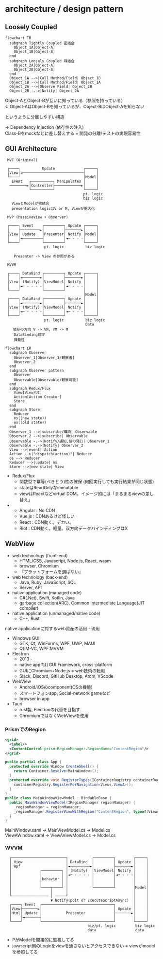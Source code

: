 # architecture / design pattern

## Loosely Coupled

```mermaid
flowchart TB
  subgraph Tightly Coupled 密結合
    Object_1A[Object-A]
    Object_1B[Object-B] 
  end
  subgraph Loosely Coupled 疎結合
    Object_2A[Object-A]
    Object_2B[Object-B]
  end
  Object_1A -->|Call Method/Field| Object_1B
  Object_1B -->|Call Method/Field| Object_1A
  Object_2A -->|Observe Field| Object_2B
  Object_2B -.->|Notify| Object_2A
```

Object-AとObject-Bが互いに知っている（参照を持っている）  
↓
Object-AはObject-Bを知っているが、Object-BはObject-Aを知らない  

というように分離しやすい構造

-> Dependency Injection (依存性の注入)  
Class-Bをmockなどに差し替えする = 開発の分離/テストの実現容易性

## GUI Architecture

```
 MVC (Original)

 ┌────┐          Update             ┌─────┐
 │View│◄────────────────────────────┤     │
 └────┘                             │Model│
   Event   ┌──────────┐ Manipulates │     │
  ────────►│Controller├────────────►│     │
           └──────────┘             └─────┘
                                    pt. logic
                                    biz logic
   ViewとModelが密結合
   presentation logicはV or M, Viewが肥大化

 MVP (PassiveView + Observer)

 ┌────┐ Event    ┌─────────┐ Update ┌─────┐
 │    ├─────────►│         ├───────►│     │
 │View│ Update   │Presenter│ Notify │Model│
 │    │◄─────────┤         │◄─ - - -│     │
 └────┘          └─────────┘        └─────┘
                  pt. logic          biz logic

    Presenter -> View の参照がある

 MVVM

 ┌────┐ DataBind ┌─────────┐ Update ┌─────┐
 │    │◄────────►│         ├───────►│     │
 │View│ (Notify) │ViewModel│ Notify │     │
 │    │◄─ - - - -│         │◄─ - - -│     │
 └────┘          └─────────┘        │     │
                                    │Model│
 ┌────┐ DataBind ┌─────────┐ Update │     │
 │    │◄────────►│         ├───────►│     │
 │View│ (Notify) │ViewModel│ Notify │     │
 │    │◄─ - - - -│         │◄─ - - -│     │
 └────┘          └─────────┘        └─────┘
                  pt. logic          biz logic
                                     Data
　  依存の方向 V -> VM, VM -> M
    DataBinding前提
    揮発性
```

```mermaid
flowchart LR
  subgraph Observer
    Observer_1[Observer_1/観察者]
    Observer_2
  end
  subgraph Observer pattern
    Observer
    Observable[Observable/観察可能]
  end
  subgraph Redux/Flux
    View[View/UI]
    Action[Action Creator]
    Store
  end
  subgraph Store
    Reducer
    ns((new state))
    os((old state))
  end
  Observer_1 -->|subscribe/購読| Observable
  Observer_2 -->|subscribe| Observable
  Observable -.->|Notify/通知,値の発行| Observer_1
  Observable -.->|Notify| Observer_2
  View -->|event| Action
  Action -->|"dispatch(action)"| Reducer
  os --> Reducer
  Reducer -->|update| ns
  Store -->|new state| View
```

- Redux/Flux
  - 関数型で冪等(べきとう)性の確保 (何回実行しても実行結果が同じ状態)
  - stateはReadOnlyなimmutable
  - viewはReactなどvirtual DOM。イメージ的には「まるまるviewの差し替え」
- 
  - Angular : No CDN
  - Vue.js : CDNあるけど怪しい
  - React : CDN動く。デカい。
  - Riot : CDN動く。軽量。双方向データバインディングはX

## WebView

- web technology (front-end)
  - HTML/CSS, Javascript, Node.js, React, wasm
  - browser, Chromium
  - 『プラットフォームを選ばない』
- web technology (back-end)
  - Java, Ruby, JavaScript, SQL
  - Server, API
- native application (managed code)
  - C#(.Net), Swift, Kotlin, Java
  - garbage collection(ARC), Common Intermediate Language(JIT compiler)
- native application (unmanaged/native code)
  - C++, Rust

native applicationに対するweb資産の活用・流用

- Windows GUI 
  - GTK, Qt, WinForms, WPF, UWP, MAUI
  - Qt:M-VC, WPF:MVVM
- Electron
  - 2013 -
  - native app向けGUI Framework, cross-platform
  - GUIにChromium+Node.js = web技術の転用
  - Slack, Discord, GitHub Desktop, Atom, VScode
- WebView
  - Android/iOSのcomponent(OSの機能)
  - スマートフォンapp, Social-network gameなど
  - browser in app
- Tauri
  - rust製, Electronの代替を目指す
  - ChromiumではなくWebViewを使用


### PrismでのRegion

```xml
<grid>
  <Label/>
  <ContentControl prism:RegionManager.RegionName="ContentRegion"/>
</grid>
```

```cs
public partial class App {
  protected override Window CreateShell() {
    return Container.Resolve<MainWindow>();
  }
  protected override void RegisterTypes(IContainerRegistry containerRegistry) {
    containerRegistry.RegisterForNavigation<Views.ViewA>();
  }
}
public class MainWindowViewModel : BindableBase {
  public MainWindowViewModel(IRegionManager regionManager) {
    _regionManager = regionManager;
    _regionManager.RegisterViewWithRegion("ContentRegion", typeof(Views.ViewA));
  }
}
```
MainWindow.xaml -> MainViewModel.cs -> Model.cs  
ViewAWindow.xaml -> ViewAViewModel.cs -> Model.cs  


### WVVM

```
  ┌─────────────────────────┐           ┌─────────┐        ┌─────┐
  │ View                    │ DataBind  │         │ Update │     │
  │ Wpf                     │◄─────────►│         ├───────►│     │
  │             ┌─────────┐ │ (Notify)  │ViewModel│ Notify │     │
  │             │         │ │◄─ - - - - │         │◄─ - - -│     │
  │             │behavior │ │           │         │        │     │
  │             │         │ │           │         │        │     │
  │             └────┬────┘ │           └─────────┘        │Model│
  │                  │      │                              │     │
  └───────────────── │ ─────┘                              │     │
                     ▼ Notify(post or ExecuteScriptAsync)  │     │
  ┌────┐ Event  ┌─────────────────────────────────┐        │     │
  │View├───────►│                                 │ Update │     │
  │Html│ Update │           Presenter             ├───────►│     │
  │    │◄───────┤                                 │        │     │
  └────┘        └─────────────────────────────────┘        └─────┘
                                      biz/pt. logic         biz logic
                                      data                  data
```

- PがModelを間接的に監視してる
- javascript側のLogicをviewを通さないとアクセスできない = viewがmodelを参照してる
